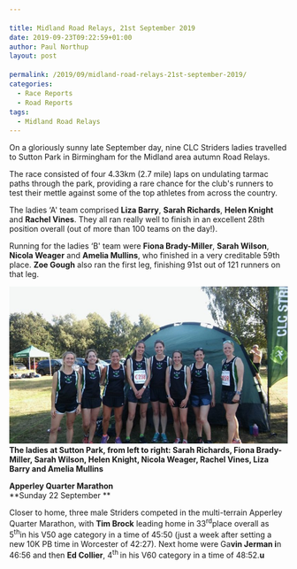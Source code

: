 ```yaml
---

title: Midland Road Relays, 21st September 2019
date: 2019-09-23T09:22:59+01:00
author: Paul Northup
layout: post

permalink: /2019/09/midland-road-relays-21st-september-2019/
categories:
  - Race Reports
  - Road Reports
tags:
  - Midland Road Relays
---
```

 

On a gloriously sunny late September day, nine CLC Striders ladies travelled to Sutton Park in Birmingham for the Midland area autumn Road Relays. 

The race consisted of four 4.33km (2.7 mile) laps on undulating tarmac paths through the park, providing a rare chance for the club's runners to test their mettle against some of the top athletes from across the country.&nbsp;

The ladies &#8216;A' team comprised **Liza Barry**, **Sarah Richards**, **Helen Knight** and **Rachel Vines**. They all ran really well to finish in an excellent 28th position overall (out of more than 100 teams on the day!).

Running for the ladies &#8216;B' team were **Fiona Brady-Miller**, **Sarah Wilson**, **Nicola Weager** and **Amelia Mullins**, who finished in a very creditable 59th place. **Zoe Gough** also ran the first leg, finishing 91st out of 121 runners on that leg.

<img src="/Images/2019/09/Sutton-Park-Sept-2019-e1569226803744.jpg" alt="" />__The ladies at Sutton Park, from left to right: Sarah Richards, Fiona Brady-Miller, Sarah Wilson, Helen Knight, Nicola Weager, Rachel Vines, Liza Barry and Amelia Mullins__ 

**Apperley Quarter Marathon**  
**Sunday 22 September **

Closer to home, three male Striders competed in the multi-terrain Apperley Quarter Marathon, with **Tim Brock** leading home in 33<sup>rd</sup>place overall as 5<sup>th</sup>in his V50 age category in a time of 45:50 (just a week after setting a new 10K PB time in Worcester of 42:27). Next home were Ga**vin Jerman i**n 46:56 and then **Ed Collier**, 4<sup>th </sup>in his V60 category in a time of 48:52.**u**